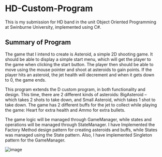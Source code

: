 # HD-Custom-Program

This is my submission for HD band in the unit Object Oriented Programming at Swinburne University, implemented using C#.
## Summary of Program
The game that I intend to create is Asteroid, a simple 2D shooting game. It should be able to display a simple start menu, which will get the player to the game when clicking the start button. The player then should be able to move using the mouse pointer and shoot at asteroids to gain points. If the player hits an asteroid, the jet health will decrement and when it gets down to 0, the game ends.

This program extends the D custom program, in both functionality and design. This time, there are 2 different kinds of asteroids: BigAsteroid – which takes 2 shots to take down, and Small Asteroid, which takes 1 shot to take down. The game has 2 different buffs for the jet to collect while playing the game: Heart for extra health and Ammo for extra bullets.

The game logic will be managed through GameManager, while states and operations will be managed through StateManager.
I have Implemented the Factory Method design pattern for creating asteroids and buffs, while States was managed using the State pattern. Also, I have implemented Singleton pattern for the GameManager.

![image](https://github.com/user-attachments/assets/71f519f0-6974-48a5-981a-9dd8b82dabc5)
